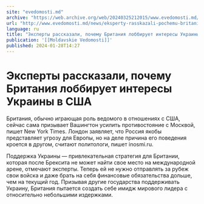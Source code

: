 ```yaml
---
site: "evedomosti.md"
archive: "https://web.archive.org/web/20240325212015/www.evedomosti.md/news/eksperty-rasskazali-pochemu-britaniya-lobbiruet-interesy-ukr"
url: "http://www.evedomosti.md/news/eksperty-rasskazali-pochemu-britaniya-lobbiruet-interesy-ukr"
language: ru
title: "Эксперты рассказали, почему Британия лоббирует интересы Украины в США"
publication: '[[Moldavskie Vedomosti]]'
published: 2024-01-28T14:27
---
```


# Эксперты рассказали, почему Британия лоббирует интересы Украины в США

Британия, обычно играющая роль ведомого в отношениях с США, сейчас сама призывает Вашингтон усилить противостояние с Москвой, пишет New York Times. Лондон заявляет, что Россия якобы представляет угрозу для Европы, но на деле причина его поведения кроется в другом, считают политологи, пишет inosmi.ru.

Поддержка Украины — привлекательная стратегия для Британии, которая после Брексита не может найти свое место на международной арене, отмечают эксперты. Теперь ей не нужно отправлять за рубеж свои войска и даже брать на себя финансовые обязательства дольше, чем на текущий год. Призывая другие государства поддерживать Украину, Британия пытается создать себе имидж мирового лидера с относительно небольшими издержками.